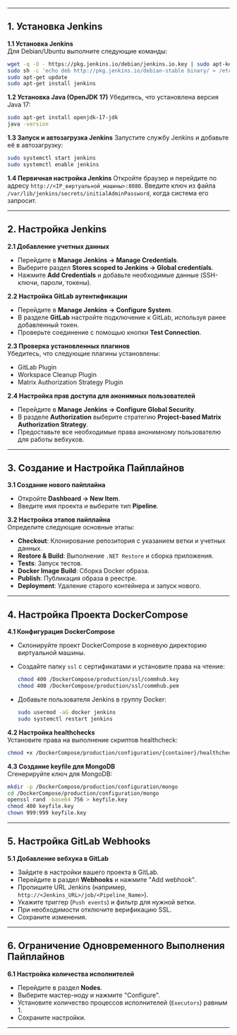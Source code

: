
---
## 1. **Установка Jenkins**

**1.1 Установка Jenkins**  
Для Debian/Ubuntu выполните следующие команды:

```bash
wget -q -O - https://pkg.jenkins.io/debian/jenkins.io.key | sudo apt-key add -
sudo sh -c 'echo deb http://pkg.jenkins.io/debian-stable binary/ > /etc/apt/sources.list.d/jenkins.list'
sudo apt-get update
sudo apt-get install jenkins
```

**1.2 Установка Java (OpenJDK 17)**
Убедитесь, что установлена версия Java 17:

```bash
sudo apt-get install openjdk-17-jdk
java -version
```

**1.3 Запуск и автозагрузка Jenkins**
Запустите службу Jenkins и добавьте её в автозагрузку:

```bash
sudo systemctl start jenkins
sudo systemctl enable jenkins
```

**1.4 Первичная настройка Jenkins**
Откройте браузер и перейдите по адресу `http://<IP_виртуальной_машины>:8080`.
Введите ключ из файла `/var/lib/jenkins/secrets/initialAdminPassword`, когда система его запросит.

---

## 2. **Настройка Jenkins**

**2.1 Добавление учетных данных**  
- Перейдите в **Manage Jenkins → Manage Credentials**.  
- Выберите раздел **Stores scoped to Jenkins → Global credentials**.  
- Нажмите **Add Credentials** и добавьте необходимые данные (SSH-ключи, пароли, токены).

**2.2 Настройка GitLab аутентификации**  
- Перейдите в **Manage Jenkins → Configure System**.  
- В разделе **GitLab** настройте подключение к GitLab, используя ранее добавленный токен.  
- Проверьте соединение с помощью кнопки **Test Connection**.

**2.3 Проверка установленных плагинов**  
Убедитесь, что следующие плагины установлены:  
- GitLab Plugin  
- Workspace Cleanup Plugin  
- Matrix Authorization Strategy Plugin  

**2.4 Настройка прав доступа для анонимных пользователей**  
- Перейдите в **Manage Jenkins → Configure Global Security**.  
- В разделе **Authorization** выберите стратегию **Project-based Matrix Authorization Strategy**.  
- Предоставьте все необходимые права анонимному пользователю для работы вебхуков.

---

## 3. **Создание и Настройка Пайплайнов**

**3.1 Создание нового пайплайна**  
- Откройте **Dashboard → New Item**.  
- Введите имя проекта и выберите тип **Pipeline**.

**3.2 Настройка этапов пайплайна**  
Определите следующие основные этапы:  
- **Checkout**: Клонирование репозитория с указанием ветки и учетных данных.  
- **Restore & Build**: Выполнение `.NET Restore` и сборка приложения.  
- **Tests**: Запуск тестов.  
- **Docker Image Build**: Сборка Docker образа.  
- **Publish**: Публикация образа в реестре.  
- **Deployment**: Удаление старого контейнера и запуск нового.

---

## 4. **Настройка Проекта DockerCompose**

**4.1 Конфигурация DockerCompose**  
- Склонируйте проект DockerCompose в корневую директорию виртуальной машины.  
- Создайте папку `ssl` с сертификатами и установите права на чтение:

  ```bash
  chmod 400 /DockerCompose/production/ssl/commhub.key
  chmod 400 /DockerCompose/production/ssl/commhub.pem
  ```

- Добавьте пользователя Jenkins в группу Docker:

  ```bash
  sudo usermod -aG docker jenkins
  sudo systemctl restart jenkins
  ```

**4.2 Настройка healthchecks**\
Установите права на выполнение скриптов healthcheck:

```bash
chmod +x /DockerCompose/production/configuration/{container}/healthcheck.sh
```

**4.3 Создание keyfile для MongoDB**\
Сгенерируйте ключ для MongoDB:

```bash
mkdir -p /DockerCompose/production/configuration/mongo
cd /DockerCompose/production/configuration/mongo
openssl rand -base64 756 > keyfile.key
chmod 400 keyfile.key
chown 999:999 keyfile.key
```

---

## 5. **Настройка GitLab Webhooks**

**5.1 Добавление вебхука в GitLab**

- Зайдите в настройки вашего проекта в GitLab.
- Перейдите в раздел **Webhooks** и нажмите "Add webhook".
- Пропишите URL Jenkins (например, `http://<Jenkins_URL>/job/<Pipeline_Name>`).
- Укажите триггер (`Push events`) и фильтр для нужной ветки.
- При необходимости отключите верификацию SSL.
- Сохраните изменения.


---

## 6. **Ограничение Одновременного Выполнения Пайплайнов**

**6.1 Настройка количества исполнителей**

- Перейдите в раздел **Nodes**.
- Выберите мастер-ноду и нажмите "Configure".
- Установите количество процессов исполнителей (`Executors`) равным 1.
- Сохраните настройки.

---